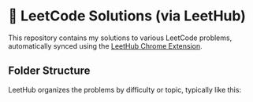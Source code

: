 # 🧠 LeetCode Solutions (via LeetHub)

This repository contains my solutions to various LeetCode problems, automatically synced using the [LeetHub Chrome Extension](https://github.com/QasimWani/LeetHub).

## Folder Structure

LeetHub organizes the problems by difficulty or topic, typically like this:
